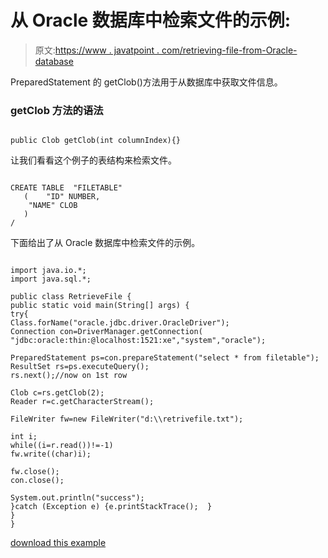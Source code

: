 # 从 Oracle 数据库中检索文件的示例:

> 原文:[https://www . javatpoint . com/retrieving-file-from-Oracle-database](https://www.javatpoint.com/retrieving-file-from-oracle-database)

PreparedStatement 的 getClob()方法用于从数据库中获取文件信息。

### getClob 方法的语法

```

public Clob getClob(int columnIndex){}

```

让我们看看这个例子的表结构来检索文件。

```

CREATE TABLE  "FILETABLE" 
   (	"ID" NUMBER, 
	"NAME" CLOB
   )
/

```

下面给出了从 Oracle 数据库中检索文件的示例。

```

import java.io.*;
import java.sql.*;

public class RetrieveFile {
public static void main(String[] args) {
try{
Class.forName("oracle.jdbc.driver.OracleDriver");
Connection con=DriverManager.getConnection(
"jdbc:oracle:thin:@localhost:1521:xe","system","oracle");

PreparedStatement ps=con.prepareStatement("select * from filetable");
ResultSet rs=ps.executeQuery();
rs.next();//now on 1st row

Clob c=rs.getClob(2);
Reader r=c.getCharacterStream();			

FileWriter fw=new FileWriter("d:\\retrivefile.txt");

int i;
while((i=r.read())!=-1)
fw.write((char)i);

fw.close();
con.close();

System.out.println("success");
}catch (Exception e) {e.printStackTrace();	}
}
}

```

[download this example](https://static.javatpoint.com/src/jdbc/RetrieveFile.zip)